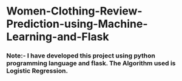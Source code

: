 # Women-Clothing-Review-Prediction-using-Machine-Learning-and-Flask
<h3><b>Note:- I have developed this project using python programming language and flask. The Algorithm used is Logistic Regression.</b></h3>
